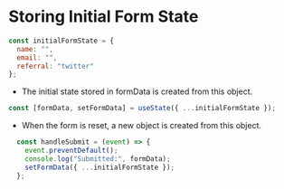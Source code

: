 # Storing Initial Form State

```js
const initialFormState = {
  name: "",
  email: "",
  referral: "twitter"
};
```
* The initial state stored in formData is created from this object.
```js
const [formData, setFormData] = useState({ ...initialFormState });
```
* When the form is reset, a new object is created from this object.
```js
  const handleSubmit = (event) => {
    event.preventDefault();
    console.log("Submitted:", formData);
    setFormData({ ...initialFormState });
  };
  ```